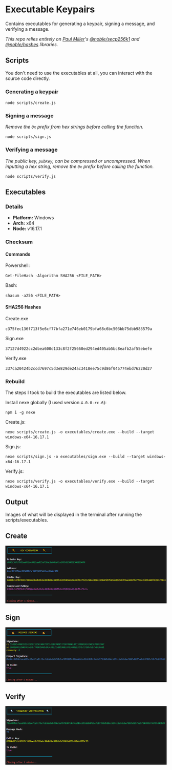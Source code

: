 # Executable Keypairs

Contains executables for generating a keypair, signing a message, and verifying a message.

_This repo relies entirely on [Paul Miller](https://github.com/paulmillr)'s [@noble/secp256k1](https://github.com/paulmillr/noble-secp256k1) and [@noble/hashes](https://github.com/paulmillr/noble-hashes) libraries._

## Scripts

You don't need to use the executables at all, you can interact with the source code directly.

### Generating a keypair

```shell
node scripts/create.js
```

### Signing a message

_Remove the `0x` prefix from hex strings before calling the function._

```shell
node scripts/sign.js
```

### Verifying a message

_The public key, `pubKey`, can be compressed or uncompressed. When inputting a hex string, remove the `0x` prefix before calling the function._

```shell
node scripts/verify.js
```

## Executables

### Details

- **Platform:** Windows
- **Arch:** x64
- **Node:** v16.17.1

### Checksum

#### Commands

Powershell:

`Get-FileHash -Algorithm SHA256 <FILE_PATH>`

Bash:

`shasum -a256 <FILE_PATH>`

#### SHA256 Hashes

Create.exe

`c375fec136f713f5e6cf77bfa271e746eb0179bfa68c6bc503bb75dbb983579a`

Sign.exe

`37127d4922cc2dbea600d133c8f2f25660ed294ed405ab5bc8eafb2af55ebefe`

Verify.exe

`337ca20424b2ccd7697c5d3e829de24ac3418ee75c9d86f045774ebd76220d27`

### Rebuild

The steps I took to build the executables are listed below.

Install nexe globally (I used version `4.0.0-rc.6`):

```shell
npm i -g nexe
```

Create.js:

```shell
nexe scripts/create.js -o executables/create.exe --build --target windows-x64-16.17.1
```

Sign.js:

```shell
nexe scripts/sign.js -o executables/sign.exe --build --target windows-x64-16.17.1
```

Verify.js:

```shell
nexe scripts/verify.js -o executables/verify.exe --build --target windows-x64-16.17.1
```

## Output

Images of what will be displayed in the terminal after running the scripts/executables.

## Create

![image](./images/create-output.png)

## Sign

![image](./images/sign-output.png)

## Verify

![image](./images/verify-output.png)
